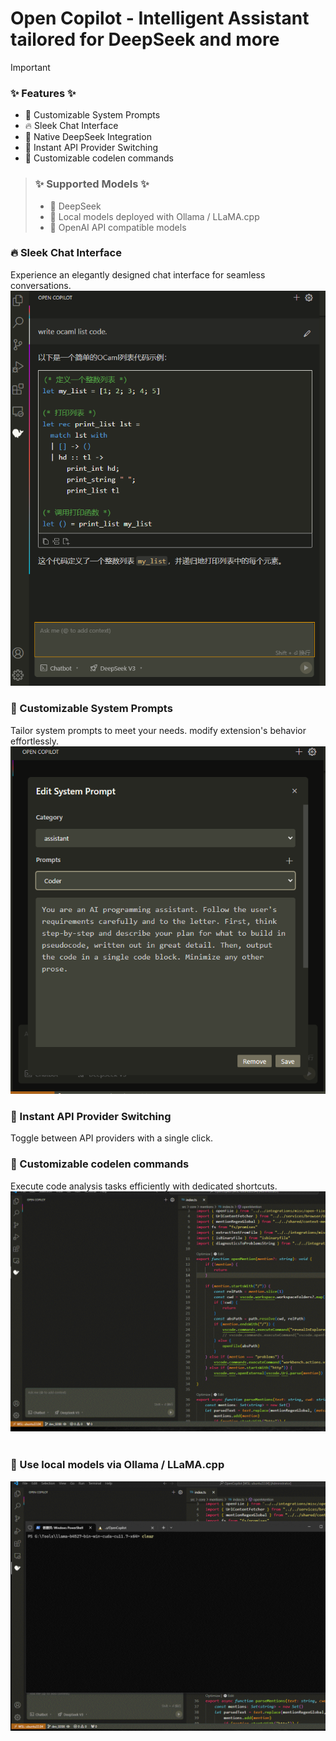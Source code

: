 # Open Copilot - Intelligent Assistant tailored for DeepSeek and more

> [!IMPORTANT]  
> ### ✨ Features ✨ <br>
> * 💪 Customizable System Prompts
> * 🔥 Sleek Chat Interface
> * 💎 Native DeepSeek Integration
> * 🚀 Instant API Provider Switching
> * 🧪 Customizable codelen commands

> ### ✨ Supported Models ✨ <br>
> * 💎 DeepSeek
> * 🚀 Local models deployed with Ollama / LLaMA.cpp
> * 🧪 OpenAI API compatible models

### 🔥 Sleek Chat Interface

Experience an elegantly designed chat interface for seamless conversations. <br>
<img width="720" src="assets/imgs/main-ui.png" alt="chat view"/><br>

### 💪 Customizable System Prompts

Tailor system prompts to meet your needs. modify extension's behavior effortlessly. <br>
<img width="720" src="assets/imgs/prompt-editor.png" alt="prompt settings"/><br>


### 🚀 Instant API Provider Switching

Toggle between API providers with a single click. <br>

### 🧪 Customizable codelen commands

Execute code analysis tasks efficiently with dedicated shortcuts. <br>
<img width="720" src="assets/imgs/comment-codelen-demo.gif" alt="codelen shortcut"/><br>
<br>

### 🚀 Use local models via Ollama / LLaMA.cpp
<img width="720" src="assets/imgs/ollama-demo.gif" alt="ollama-demo"/><br>